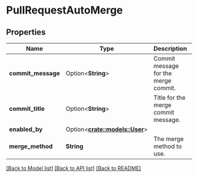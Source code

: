 # PullRequestAutoMerge

## Properties

Name | Type | Description | Notes
------------ | ------------- | ------------- | -------------
**commit_message** | Option<**String**> | Commit message for the merge commit. | 
**commit_title** | Option<**String**> | Title for the merge commit message. | 
**enabled_by** | Option<[**crate::models::User**](User.md)> |  | 
**merge_method** | **String** | The merge method to use. | 

[[Back to Model list]](../README.md#documentation-for-models) [[Back to API list]](../README.md#documentation-for-api-endpoints) [[Back to README]](../README.md)


